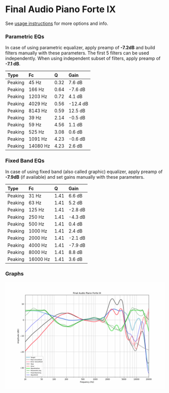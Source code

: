 # Final Audio Piano Forte IX
See [usage instructions](https://github.com/jaakkopasanen/AutoEq#usage) for more options and info.

### Parametric EQs
In case of using parametric equalizer, apply preamp of **-7.2dB** and build filters manually
with these parameters. The first 5 filters can be used independently.
When using independent subset of filters, apply preamp of **-7.1 dB**.

| Type    | Fc       |    Q | Gain     |
|:--------|:---------|:-----|:---------|
| Peaking | 45 Hz    | 0.32 | 7.6 dB   |
| Peaking | 166 Hz   | 0.64 | -7.6 dB  |
| Peaking | 1203 Hz  | 0.72 | 4.1 dB   |
| Peaking | 4029 Hz  | 0.56 | -12.4 dB |
| Peaking | 8143 Hz  | 0.59 | 12.5 dB  |
| Peaking | 39 Hz    | 2.14 | -0.5 dB  |
| Peaking | 59 Hz    | 4.56 | 1.1 dB   |
| Peaking | 525 Hz   | 3.08 | 0.6 dB   |
| Peaking | 1091 Hz  | 4.23 | -0.6 dB  |
| Peaking | 14080 Hz | 4.23 | 2.6 dB   |

### Fixed Band EQs
In case of using fixed band (also called graphic) equalizer, apply preamp of **-7.9dB**
(if available) and set gains manually with these parameters.

| Type    | Fc       |    Q | Gain    |
|:--------|:---------|:-----|:--------|
| Peaking | 31 Hz    | 1.41 | 6.6 dB  |
| Peaking | 63 Hz    | 1.41 | 5.2 dB  |
| Peaking | 125 Hz   | 1.41 | -2.8 dB |
| Peaking | 250 Hz   | 1.41 | -4.3 dB |
| Peaking | 500 Hz   | 1.41 | 0.4 dB  |
| Peaking | 1000 Hz  | 1.41 | 2.4 dB  |
| Peaking | 2000 Hz  | 1.41 | -2.1 dB |
| Peaking | 4000 Hz  | 1.41 | -7.9 dB |
| Peaking | 8000 Hz  | 1.41 | 8.8 dB  |
| Peaking | 16000 Hz | 1.41 | 3.6 dB  |

### Graphs
![](./Final%20Audio%20Piano%20Forte%20IX.png)